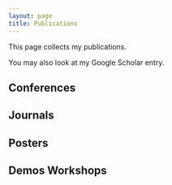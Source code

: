 ```yaml
---
layout: page
title: Publications
---
```


This page collects my publications.

You may also look at my Google Scholar entry.

## Conferences

## Journals

## Posters

## Demos Workshops
